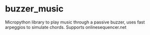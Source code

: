 # buzzer_music
Micropython library to play music through a passive buzzer, uses fast arpeggios to simulate chords. Supports onlinesequencer.net
